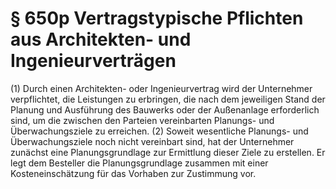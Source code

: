 # § 650p Vertragstypische Pflichten aus Architekten- und Ingenieurverträgen
(1) Durch einen Architekten- oder Ingenieurvertrag wird der Unternehmer verpflichtet, die Leistungen zu erbringen, die nach dem jeweiligen Stand der Planung und Ausführung des Bauwerks oder der Außenanlage erforderlich sind, um die zwischen den Parteien vereinbarten Planungs- und Überwachungsziele zu erreichen.
(2) Soweit wesentliche Planungs- und Überwachungsziele noch nicht vereinbart sind, hat der Unternehmer zunächst eine Planungsgrundlage zur Ermittlung dieser Ziele zu erstellen. Er legt dem Besteller die Planungsgrundlage zusammen mit einer Kosteneinschätzung für das Vorhaben zur Zustimmung vor.